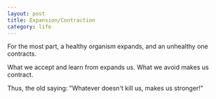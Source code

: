 ```yaml
---
layout: post
title: Expansion/Contraction
category: life
---
```


For the most part, 
a healthy organism expands, 
and an unhealthy one contracts.

What we accept and learn from 
expands us. 
What we avoid 
makes us contract.

Thus,
the old saying: 
"Whatever doesn't kill us, 
makes us stronger!"
